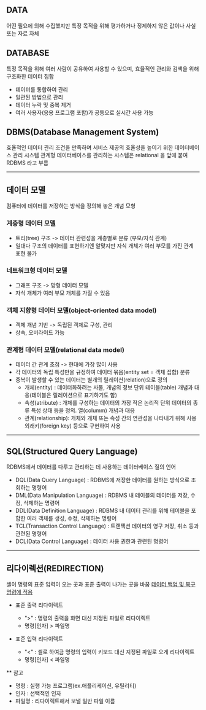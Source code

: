 ## DATA
어떤 필요에 의해 수집했지만 특정 목적을 위해 평가하거나 정제하지 않은 값이나 사실 또는 자료 자체

## DATABASE
특정 목적을 위해 여러 사람이 공유하여 사용할 수 있으며, 효율적인 관리와 검색을 위해 구조화한 데이터 집합
* 데이터를 통합하여 관리
* 일관된 방법으로 관리
* 데이터 누락 및 중복 제거
* 여러 사용자(응용 프로그램 포함)가 공동으로 실시간 사용 가능

## DBMS(Database Management System)
효율적인 데이터 관리 조건을 만족하며 서비스 제공의 효율성을 높이기 위한 데이터베이스 관리 시스템
관계형 데이터베이스를 관리하는 시스템은 relational 을 앞에 붙여 RDBMS 라고 부름


---

## 데이터 모델
컴퓨터에 데이터를 저장하는 방식을 정의해 놓은 개념 모형

### 계층형 데이터 모델
* 트리(tree) 구조 -> 데이터 관련성을 계층별로 분류 (부모/자식 관계)
* 일대다 구조의 데이터를 표현하기엔 알맞지만 자식 개체가 여러 부모를 가진 관계 표현 불가

### 네트워크형 데이터 모델
* 그래프 구조 -> 망형 데이터 모델
* 자식 개체가 여러 부모 개체를 가질 수 있음

### 객체 지향형 데이터 모델(object-oriented data model)
* 객체 개념 기반 -> 독립된 객체로 구성, 관리
* 상속, 오버라이드 가능

### 관계형 데이터 모델(relational data model)
* 데이터 간 관계 초점 -> 현대에 가장 많이 사용
* 각 데이터의 독립 특성만을 규정하여 데이터 묶음(entity set = 객체 집합) 분류
* 중복이 발생할 수 있는 데이터는 별개의 릴레이션(relation)으로 정의
    * 개체(entity)      : 데이터화하려는 사물, 개념의 정보 단위
                         테이블(table) 개념과 대응(테이블은 릴레이션으로 표기하기도 함)
    * 속성(atribute)    : 개체를 구성하는 데이터의 가장 작은 논리적 단위
                         데이터의 종류 특성 상태 등을 정의. 열(columm) 개념과 대응
    * 관계(relationship): 개체와 개체 또는 속성 간의 연관성을 나타내기 위해 사용
                         외래키(foreign key) 등으로 구현하여 사용


---

## SQL(Structured Query Language)
RDBMS에서 데이터를 다루고 관리하는 데 사용하는 데이터베이스 질의 언어
* DQL(Data Query Language)          : RDBMS에 저장한 데이터를 원하는 방식으로 조회하는 명령어
* DML(Data Manipulation Language)   : RDBMS 내 테이블의 데이터를 저장, 수정, 삭제하는 명령어
* DDL(Data Definition Language)     : RDBMS 내 데이터 관리를 위해 테이블을 포함한 여러 객체를 생성, 수정, 삭제하는 명령어
* TCL(Transaction Control Language) : 트랜잭션 데이터의 영구 저장, 취소 등과 관련된 명령어
* DCL(Data Control Language)        : 데이터 사용 권한과 관련된 명령어


---

## 리다이렉션(REDIRECTION)
셀이 명령의 표준 입력이 오는 곳과 표준 출력이 나가는 곳을 바꿈
[데이터 백업 및 복구 명령에 적용](https://github.com/silverywaves/IT_ACADEMY/blob/6d8943afe8b4f960b1f2e210c0c1f738e8f7df4f/DATABASE/3Import_Export.txt)

* 표준 출력 리다이렉트
   * ">" : 명령의 출력을 화면 대신 지정된 파일로 리다이렉트
   * 명령[인자] > 파일명

* 표준 입력 리다이렉트
   * "<" : 셀로 하여금 명령의 입력이 키보드 대신 지정된 파일로 오게 리다이렉트
   * 명령[인자] < 파일명
 
** 참고
   - 명령   : 실행 가능 프로그램(ex.애플리케이션, 유틸리티)
   - 인자   : 선택적인 인자
   - 파일명 : 리다이렉트해서 보낼 일반 파일 이름
